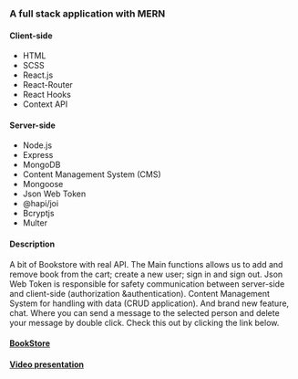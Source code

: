 ### A full stack application with MERN

#### Client-side

- HTML
- SCSS
- React.js
- React-Router
- React Hooks
- Context API

#### Server-side

- Node.js
- Express
- MongoDB
- Content Management System (CMS)
- Mongoose
- Json Web Token
- @hapi/joi
- Bcryptjs
- Multer

#### Description

A bit of Bookstore with real API. The Main functions allows us to add and remove book from the cart; create a new user; sign in and sign out. Json Web Token is responsible for safety communication between server-side and client-side (authorization &authentication). Content Management System for handling with data (CRUD application). And brand new feature, chat. Where you can send a message to the selected person and delete your message by double click.
Check this out by clicking the link below.

#### [BookStore](https://bookstore01.herokuapp.com/)

#### [Video presentation](https://youtu.be/nKpQ0KYriZ0)
